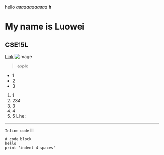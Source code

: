 hello
*aaaaaaaaaaaa*
**h**
# My name is Luowei
## CSE15L
[Link](https://tutorial.math.lamar.edu/classes/calcii/powerseriesandfunctions.aspx)
![Image](https://upload.wikimedia.org/wikipedia/commons/thumb/9/9f/Latin_letter_H_with_breve_below.svg/1200px-Latin_letter_H_with_breve_below.svg.png)
> apple
* 1
* 2
* 3
1. 1
2. 234
3. 3
4. 4
5. 5
Line:

---
`Inline code` lll
```
# code block
hello
print 'indent 4 spaces'
```
